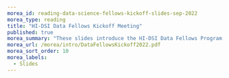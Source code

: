 ```yaml
---
morea_id: reading-data-science-fellows-kickoff-slides-sep-2022
morea_type: reading
title: "HI-DSI Data Fellows Kickoff Meeting"
published: true
morea_summary: "These slides introduce the HI-DSI Data Fellows Program for 2022-2023."
morea_url: /morea/intro/DataFellowsKickoff2022.pdf
morea_sort_order: 10
morea_labels: 
  - Slides
---
```

